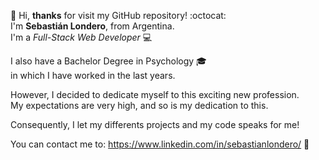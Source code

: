 👋 Hi, <b>thanks</b> for visit my GitHub repository! :octocat: <br>
I'm <b>Sebastián Londero</b>, from Argentina. <br>
I'm a <i>Full-Stack Web Developer</i> :computer: <br>

<!-- who focus on <b>PHP-Laravel</b> and <b>React JS</b> technologies, <br> -->
<!-- but constantly open to learn and apply several code languages. <br> -->

I also have a Bachelor Degree in Psychology  :mortar_board:<br>
in which I have worked in the last years.

However, I decided to dedicate myself to this exciting new profession. <br>
My expectations are very high, and so is my dedication to this.

Consequently, I let my differents projects and my code speaks for me!

You can contact me to: https://www.linkedin.com/in/sebastianlondero/ :email:
